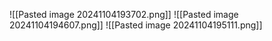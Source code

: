  ![[Pasted image 20241104193702.png]]
![[Pasted image 20241104194607.png]]
![[Pasted image 20241104195111.png]]

